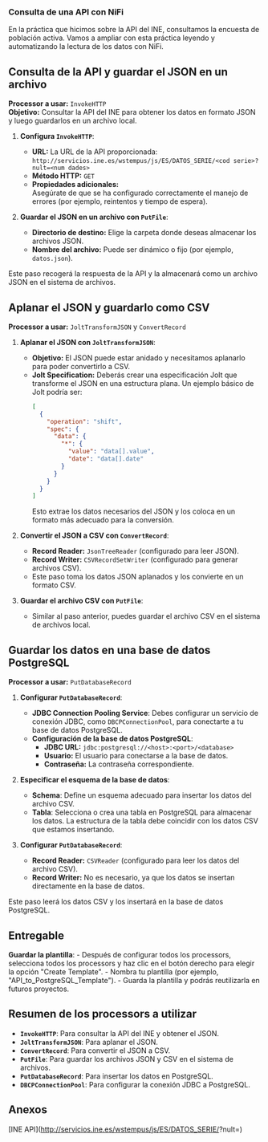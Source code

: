 ### Consulta de una API con NiFi
En la práctica que hicimos sobre la API del INE, consultamos la encuesta de población activa. Vamos a ampliar con esta práctica leyendo y automatizando la lectura de los datos con NiFi.

## Consulta de la API y guardar el JSON en un archivo
**Processor a usar:** `InvokeHTTP`  
**Objetivo:** Consultar la API del INE para obtener los datos en formato JSON y luego guardarlos en un archivo local.

1. **Configura `InvokeHTTP`**:
   - **URL:** La URL de la API proporcionada:  
     `http://servicios.ine.es/wstempus/js/ES/DATOS_SERIE/<cod serie>?nult=<num dades>`
   - **Método HTTP:** `GET`
   - **Propiedades adicionales:**  
     Asegúrate de que se ha configurado correctamente el manejo de errores (por ejemplo, reintentos y tiempo de espera).

2. **Guardar el JSON en un archivo con `PutFile`**:
   - **Directorio de destino:** Elige la carpeta donde deseas almacenar los archivos JSON.
   - **Nombre del archivo:** Puede ser dinámico o fijo (por ejemplo, `datos.json`).

Este paso recogerá la respuesta de la API y la almacenará como un archivo JSON en el sistema de archivos.

## Aplanar el JSON y guardarlo como CSV
**Processor a usar:** `JoltTransformJSON` y `ConvertRecord`

1. **Aplanar el JSON con `JoltTransformJSON`**:
   - **Objetivo:** El JSON puede estar anidado y necesitamos aplanarlo para poder convertirlo a CSV.
   - **Jolt Specification:** Deberás crear una especificación Jolt que transforme el JSON en una estructura plana. Un ejemplo básico de Jolt podría ser:
     ```json
     [
       {
         "operation": "shift",
         "spec": {
           "data": {
             "*": {
               "value": "data[].value",
               "date": "data[].date"
             }
           }
         }
       }
     ]
     ```
     Esto extrae los datos necesarios del JSON y los coloca en un formato más adecuado para la conversión.

2. **Convertir el JSON a CSV con `ConvertRecord`**:
    - **Record Reader:** `JsonTreeReader` (configurado para leer JSON).
    - **Record Writer:** `CSVRecordSetWriter` (configurado para generar archivos CSV).
    - Este paso toma los datos JSON aplanados y los convierte en un formato CSV.

3. **Guardar el archivo CSV con `PutFile`**:
    - Similar al paso anterior, puedes guardar el archivo CSV en el sistema de archivos local.

## Guardar los datos en una base de datos PostgreSQL
**Processor a usar:** `PutDatabaseRecord`

1. **Configurar `PutDatabaseRecord`**:
    - **JDBC Connection Pooling Service**: Debes configurar un servicio de conexión JDBC, como `DBCPConnectionPool`, para conectarte a tu base de datos PostgreSQL.
    - **Configuración de la base de datos PostgreSQL**:
        - **JDBC URL:** `jdbc:postgresql://<host>:<port>/<database>`
        - **Usuario:** El usuario para conectarse a la base de datos.
        - **Contraseña:** La contraseña correspondiente.
   
2. **Especificar el esquema de la base de datos**:
    - **Schema**: Define un esquema adecuado para insertar los datos del archivo CSV.
    - **Tabla**: Selecciona o crea una tabla en PostgreSQL para almacenar los datos. La estructura de la tabla debe coincidir con los datos CSV que estamos insertando.

3. **Configurar `PutDatabaseRecord`**:
    - **Record Reader:** `CSVReader` (configurado para leer los datos del archivo CSV).
    - **Record Writer:** No es necesario, ya que los datos se insertan directamente en la base de datos.
   
Este paso leerá los datos CSV y los insertará en la base de datos PostgreSQL.

## Entregable
**Guardar la plantilla**:
    - Después de configurar todos los processors, selecciona todos los processors y haz clic en el botón derecho para elegir la opción "Create Template".
    - Nombra tu plantilla (por ejemplo, "API_to_PostgreSQL_Template").
    - Guarda la plantilla y podrás reutilizarla en futuros proyectos.

## Resumen de los processors a utilizar
-   **`InvokeHTTP`**: Para consultar la API del INE y obtener el JSON.
-   **`JoltTransformJSON`**: Para aplanar el JSON.
-   **`ConvertRecord`**: Para convertir el JSON a CSV.
-   **`PutFile`**: Para guardar los archivos JSON y CSV en el sistema de archivos.
-   **`PutDatabaseRecord`**: Para insertar los datos en PostgreSQL.
-   **`DBCPConnectionPool`**: Para configurar la conexión JDBC a PostgreSQL.

## Anexos

[INE API](http://servicios.ine.es/wstempus/js/ES/DATOS_SERIE/<cod serie>?nult=<num dades>)